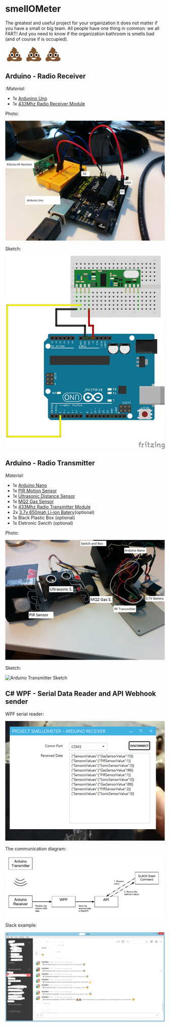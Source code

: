 # smellOMeter

The greatest and useful project for your organization it does not matter if you have a small or big team. All people have one thing in common: we all FART! 
And you need to know if the organization bathroom is smells bad (and of course if is occupied).

![](Documentation/Images/Icons/poopIcon.jpg?raw=true) ![](Documentation/Images/Icons/poopIcon.jpg?raw=true) ![](Documentation/Images/Icons/poopIcon.jpg?raw=true)

## Arduino - Radio Receiver

*:Material:*

- 1x [Ardunino Uno](https://www.arduino.cc/en/Main/arduinoBoardUno)
- 1x [433Mhz Radio Receiver Module](http://www.dx.com/p/433mhz-rf-transmitter-receiver-link-kit-green-221225#.Vbj-8PlVhBc)

Photo:

![Arduino Receiver](Documentation/Images/ArduinoReceiver.jpg?raw=true)

Sketch:

![Arduino Receiver Sketch](Documentation/Images/SketchReceiver.jpg?raw=true)


## Arduino - Radio Transmitter

*Material:*

- 1x [Arduino Nano](https://www.arduino.cc/en/Main/arduinoBoardNano)
- 1x [PIR Motion Sensor](http://www.filipeflop.com/pd-6b901-sensor-de-movimento-presenca-pir.html)
- 1x [Ultrasonic Distance Sensor](http://www.filipeflop.com/pd-6b8a2-sensor-de-distancia-ultrassonico-hc-sr04.html?ct=&p=1&s=1)
- 1x [MQ2 Gas Sensor](http://www.filipeflop.com/pd-1913f0-sensor-de-gas-mq-2-inflamavel-e-fumaca.html)
- 1x [433Mhz Radio Transmitter Module](http://www.dx.com/p/433mhz-rf-transmitter-receiver-link-kit-green-221225#.Vbj-8PlVhBc)
- 2x [3.7v 650mah Li-ion Batery](http://www.dx.com/pt/p/syma-x5c-replacement-diy-3-7v-650mah-li-po-battery-for-x5-x5c-silvery-gray-354681?tc=BRL&gclid=CJfKn8PfgMcCFQiAkQodZb8E2g)(optional)
- 1x Black Plastic Box (optional)
- 1x Eletronic Swicth (optional)

Photo:

![Arduino Transmitter](Documentation/Images/ArduinoTransmitter.jpg?raw=true)

Sketch:

![Arduino Transmitter Sketch](Documentation/Images/SketchTransmitter.jpg.jpg?raw=true)


## C# WPF - Serial Data Reader and API Webhook sender

WPF serial reader:

![WPF Serial Data Reader](Documentation/Images/WPFPrint.png?raw=true)

The communication diagram:

![Communication](Documentation/Images/Schema.jpg?raw=true)

Slack example:

![Slack](Documentation/Images/SlackExample.jpg?raw=true)
